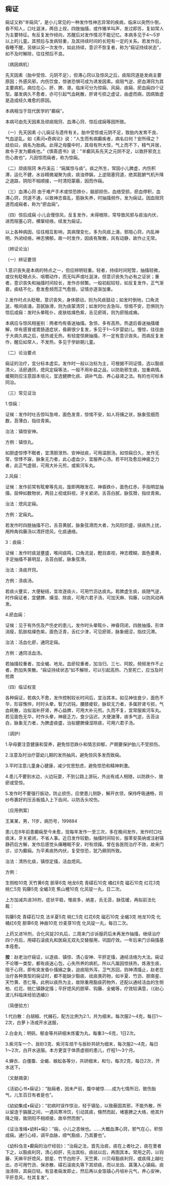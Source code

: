 ## 痫证

痫证又称“羊痫风”，是小儿常见的一种发作性神志异常的疾病，临床以突然仆倒，昏不知人，口吐涎沫，两目上视，四肢抽搐，或作猪羊叫声，发过即苏，复如常人为主要特征。有反复发作倾向，苏醒后对发作情况不能记忆。本病多见于4〜5岁以上的儿童。其预后与发病轻重，及其持续时间的长短有一定的关系。若发作后，昏睡不醒，另继以另一次发作，如此持续，意识不恢复者，称为“痫证持续状态”，如不及时解除，往往预后不良。

〔病因病机〕

先天因素（胎中受惊、元阴不足），但滞心窍以及惊风之后，痰阻窍道是发病主要原因；外感风邪，内伤饮食，惊骇恐惧可成为诱发因素。痰阻气逆、瘀血滞窍为其主要病机，病位在心、肝、脾、肾。临床可分为惊痫、风痫、痰痫、瘀血痫四个证型。屡发病久不愈者，亦可引起气血耗散，肝肾亏损之虚证，由虚而病，因病致虚是造成经久难愈的原因。

本病相当于现代医学的"癫痫”。

本病可由先天因素及顽痰阻窍、血滞心窍、惊后成痫等因所致。

（一）先天因素  小儿痫证与遗传有关。胎中受惊或元阴不足，致胎内发育不良、气血逆乱。如《素问•奇病论》说：“人生而有病癫疾者，病名曰何？安所得之？歧伯曰，病名为胎病。此得之母腹中时，其母有所大惊，气上而不下，精气并居，故令子发为癫疾也。”《慎斋遗书》说："羊癫风系先天之元阴不足，以致肝邪克土伤心故也”。凡因惊而痫者，称为惊痫。

（二）顽痰阻窍  朱丹溪云：“痫属惊与痰”。痰之所生，常因小儿脾虚，内伤积滞，运化不健，水谷精微凝聚为痰，痰浊停膈，上逆阻塞窍道，绝其脏腑气机升降之道路，阴阳不相顺接，一时清阳蒙蔽，因而作痫。

（三）血滞心窍  由于难产手术或惊恐跌仆，脑部损伤，血络受损，瘀血停积，血滞心窍，窍道不通，以致神志昏乱，筋脉失养，时抽搐频作，发为痫证。因血阻窍道而成痫者，称为“瘀血痫”。

（四）惊后成痫  小儿会慢惊风，反复发作，未得根除，常导致风邪与痰浊内伏，进而阻塞心窍，横窜经络，续发为痫证。

以上各种病因，往往相互影响，其病理变化，多为风痰上涌，邪阻心窍，内乱神明，外闭经络，神志怫郁，故一时发作，因痰有聚散，风有动静，故作止无常。

〔辨证论治〕

（一）辨证要领

1.意识丧失是本病的特点之一，但应辨明轻重。轻者，持续时间短暂，抽搐轻微，或仅有眨眼点头、咀嚼动作，而无叫声或吐涎沫，但意识丧失为必有之证状；重者，意识丧失和抽搐时间较长，发作亦频繁。一般初起较轻，如反复发作，正气渐衰，痰结不化，愈发愈频而正气愈弱，证情亦逐渐加重。

2.发作时点头眨眼，意识丧失，身体颤动，则为风痰鼓动；如发时倒地，口角流涎，喉间痰涌，苔腻脉滑，则为痰蒙清窍；如发时吐舌急叫，惊惕不安，恐惧则为惊后成痫：发时头晕眩仆，皮肤枯燥色紫，舌见瘀斑，则为瘀阻成痈。

本病应与惊风相鉴别：两者均有昏迷抽搐。急惊，多有高热，热退后昏迷抽搐缓解，伴有感冒或胃肠道症状，昏厥很少复发，多见于1〜5岁婴幼儿。慢惊，往往由于大病久病之后，低热或无热，有轻度惊厥抽搐，不一定有意识丧失。而病反复发作，醒后如常人，不发热，多见于学龄期儿童。

（二）论治要点

痫证的治疗，宜分标本虚实。发作时一般以治标为主，可根据不同证情，选以豁痰清火，活瘀通窍，熄风定痫等法，一般不用补益之品，以防助邪生痰，加重病情。缓期则应注意固本培元，宜选健脾化痰、调补气血、养心益肾之法。有的也可标本同治。

（三）常见证治

1.惊痫：

证候：发作时吐舌惊叫急啼，面色发青，惊惕不安，如人将捕之状，脉象弦细而数，苔薄白，指纹青紫。

治法：镇惊安神。

方例：镇惊丸。

如胆虚惊悸不眠者，宜清胆泄热、安神祛痰，可用温胆汤。如惊痫日久，发作无常，惊悸不寐，脉象无力者，此心虚血少，宜服养心汤。若平时及愈后神疲乏力者，此正气虚弱，可用大补元煎，或紫河车丸。

2.风痫：

证候：发作前常有眩晕等先兆，旋即两眼发花、神昏跌仆，面色红赤，手指明显抽搐，屈伸如数物状，两目上视或斜视，牙关紧闭，舌苔白腻，脉弦猾，指纹青紫。

治法：熄风定痫。

方例：定痫丸。

若发作时四肢抽搐不已，舌苔黄腻，脉象弦滑而大者，为风阳炽盛，挟痰热上扰，用羚角钩藤汤以清肝熄风，化痰通络。

3：痰痫：

证候：发作时痰涎壅盛，喉间痰鸣，口角流涎，瞪目直视，神志模糊，面色萎黄，手足抽搐不甚明显，舌苔白腻，脉象弦滑。

治法：涤痰开窍。

方例：涤痰汤。

若痰火壅实，大便秘结，宜攻逐痰火，可用竹沥达痰丸。若脾虚生痰，痰随气逆，时作痫证者，宜健脾、燥湿、除痰，可用六君子汤，可加天麻、钩藤，以防风动再发。

4.瘀血痫：

证候：见于有外伤及产伤史的患儿，发作时头晕眩仆，神昏窍闭，四肢抽搐，形体消瘦，肌肤枯燥色紫，面色泛青，舌红少津，可见瘀斑，脉象细涩，指纹沉滞。

治法：活血化瘀，通窍定痫。

方例：通窍活血汤。

若抽搐较重者，加全蝎、地龙。血瘀较重者，加当归、三七、阿胶。频频发作不止者，酌加失笑散。“痫证持续状态”如不解除，可以引起高热、乃至死亡，应当及时抢救

（四）临证权变

各种痫证，若病久不愈，发作控制较长时间后，宜治其本。如见神怯食少，面色不华，形容憔悴，时时头晕，智力迟钝，腰膝痠软，脉软无力者，多属肝肾亏损，气血耗散，治拟滋补肝肾，养心益脾，可用大补元煎。久而不复，宜常服紫河车丸。若见面色无华，时作头晕，神疲乏力，食少运迟，大便溏薄，痰多气逆，舌苔淡白，脉象无力者，为脾虚痰盛，治拟健脾燥湿除痰，可用六君子汤。

〔调护〕

1.孕母要注意健康和营养，避免惊恐跌仆和情志抑郁，产期要保护胎儿不受损伤。

2.注意及时治疗婴幼儿期的发热抽风，避免惊风多发而致痫。

3.平时注意儿童身心徤康，减少忧思愁虑，避免惊恐和精神刺激。

4.患儿不要到水边，火边玩耍，不到公路上游玩，外出有成人相随，以防跌仆、致瘀或受惊。

5.发作时不要强行扳动，防止损伤，应使患儿侧卧，解开衣领，保持呼吸通畅，将纱布裹好的压舌板插入上下齿间，以防舌头咬伤。

〔应用例案〕

王某某，男，11岁，病历号，199884

患儿在8年前患癫痫至今未愈，现每年发作一至三次，多在晚间发作，发作时口吐痰沫，牙关紧闭，不省人事。近日发作较勤，抽搐时间较长，服苯安英纳或注射镇静药后方解，发作后感觉头痛睡眠不安，时有烦躁。曾在各医院治疗不效，故来门诊，诊为癫痫。为平素痰热内伏，复受惊恐，犹乃厥阴所致。

治法：清热化痰，镇惊定搐，活血熄风。

方例：

生侧柏10克  天竹黄6克  胆草6克  地龙6克  青礞石10克  橘红6克  磁石10克  红花3克  桃仁5克  钩藤5克  全蝎3克  焦山楂10克  化风锭一丸，日二次。

上方加减共进36剂，症状平稳，惟痰多，纳差，舌无苔，脉弦缓，再拟前法化裁：

钩藤5克  青礞石12克  法半夏5克  桃仁5克  红花6克  磁石10克  全蝎3克  地龙10克  化橘红6克  胆草6克  神曲10克  炒麦芽10克  化风锭一丸，每日二次。

上药又进16剂，合化风锭20丸后，三周来门诊诉服药后未再发作抽搐，继续治疗四个月后，用礞石滚痰丸和医痫无双丸交替服用，巩固疗效。一年后来门诊痫搐基本痊愈。

**按**：赵老治疗痫证，以逐痰、镇惊、清心安神、平肝定搐，通经活络为大法。痫证不论哪一类型，都有痰迷心包，心失所养的病机，所以凡属因惊挟热，炼液生痰，阻于心窍，即有突发昏仆搐搦之象，迨痰阻外泻，卫气苏回，则神清搐止，赵老在治疗各种类型的痫证时，都不能缺少豁痰、祛痰类药物，如半夏、竹沥、胆南星、天竹黄、杏仁等。此例以痰热为主，故除重用豁痰药物外，还配以通经活血的生侧柏、红花、桃仁镇静定搐；平肝熄风的胆草、钩藤、全蝎等，疗效较满意，（《赵心波儿科临床经验选编》）

〔简便验方〕

1.代白散：白胡椒、代赭石，配方比例为2:1，共为细末。每次服2〜4克，每日1〜2次，白萝卜汤或开水送服，

2.白金丸：明矾、郁金等共研细末炼蜜为丸，每重3〜6克，1日2次。

3.紫河车一个、辰砂3克、紫河车焙干与辰砂共研为细末，每次服2〜4克，每日1〜2次，白开水送服。本方更宜于体质虚弱的患儿，疗程1〜3个月。

4.蝉衣、白僵蚕、全蝎、蜈蚣各等分，共研细末，和匀，每次2克，每日2次，开水送下。

〔文献摘录〕

《活幼心书•痫证》：“胎痫者，因未产前，腹中被惊……成为七情所汩，致伤胎气，儿生百日有者是也”。

《幼幼集成•痫证》：“初病时误作惊治，轻于镇坠，以致蔽固其邪，不能外散，所以留连于膈膜之间，一遇风寒冷饮，引动其痰，倏然而起，堵塞脾之大络，绝其升降之隧，致阴阳不相顺接，故卒然而倒”。

《证治准绳•幼料•痫》：“痫，小儿之恶候也。……大概血滞心窍，邪气在心，积惊成痫。通行心经，调平血脉，顺气豁痰，乃其要也”。

《幼科刍言•癫痫的治疗经验》：“治痫之法，首先治痰，痰在上者吐之，痰在里者下之，以豁痰利窍，清心抑肝，先治其标，痰祛以后，再图其本。常用之药，以钩藤、天麻平肝熄风，胆星、竹节白附子、天竺黄、川贝母豁痰利窍，或痰得上越吐出，亦可用竹沥、保赤散、礞石滚痰丸等下其顽痰，而以龙齿、菖蒲入心镇痫。痰浊涤除，其痫日轻。有显者痫发即止，然后再以金箔镇心丹培补元气，养心安神，平肝息风，杜其复发”。